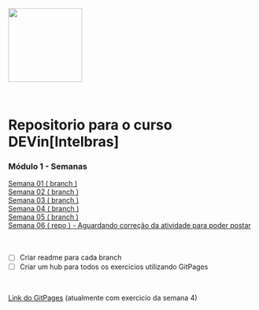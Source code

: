 <img src="https://devinhouse.tech/wp-content/uploads/sites/2/2021/12/logo-dev-in-01.png" alt="" style="width: auto; height: 150px;">

<p style="text-align:center;">
<img src="https://img.shields.io/badge/HTML-239120?style=for-the-badge&logo=html5&logoColor=white" alt="">
<img src="https://img.shields.io/badge/CSS-239120?&style=for-the-badge&logo=css3&logoColor=white" alt="">
<img src="https://img.shields.io/badge/JavaScript-F7DF1E?style=for-the-badge&logo=javascript&logoColor=black" alt="">
</p>
<h1>Repositorio para o curso DEVin[Intelbras]</h1>

<h3> Módulo 1 - Semanas </h3>
<a href="https://github.com/Matheusvicentesn/DEVinHouse/tree/semana01">Semana 01 ( branch ) </a><br>
<a href="https://github.com/Matheusvicentesn/DEVinHouse/tree/Semana02">Semana 02 ( branch ) </a><br>
<a href="https://github.com/Matheusvicentesn/DEVinHouse/tree/semana03">Semana 03 ( branch ) </a><br>
<a href="https://github.com/Matheusvicentesn/DEVinHouse/tree/semana04">Semana 04 ( branch ) </a><br>
<a href="https://github.com/Matheusvicentesn/DEVinHouse/tree/semana05">Semana 05 ( branch ) </a><br>
<a href="#">Semana 06 ( repo ) - Aguardando correção da atividade para poder postar </a><br>

<br>
<br>

- [ ] Criar readme para cada branch
- [ ] Criar um hub para todos os exercicios utilizando GitPages

<br>
<p><a href="https://matheusvicentesn.github.io/DEVinHouse/">Link do GitPages</a> (atualmente com exercicio da semana 4)</p>

